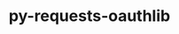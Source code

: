 ---
title: "py-requests-oauthlib"
layout: cache
categories: [package, develop-2023-09-03]
meta: {"versions": ["1.3.1"], "compilers": ["apple-clang@=14.0.0", "gcc@=11.3.0"], "oss": ["ubuntu22.04", "ventura"], "platforms": ["darwin", "linux"], "targets": ["aarch64", "x86_64_v3"], "stacks": ["ml-darwin-aarch64-mps", "ml-linux-x86_64-cpu", "ml-linux-x86_64-cuda", "ml-linux-x86_64-rocm", "root"], "num_specs": 6, "num_specs_by_stack": {"ml-darwin-aarch64-mps": 2, "root": 6, "ml-linux-x86_64-rocm": 4, "ml-linux-x86_64-cpu": 4, "ml-linux-x86_64-cuda": 4}}
spec_details: [{"hash": "n2lxulr3azq72btfqo33hpibqbdypuhc", "compiler": "apple-clang@=14.0.0", "versions": ["1.3.1"], "os": "ventura", "platform": "darwin", "target": "aarch64", "variants": ["build_system=python_pip"], "stacks": ["ml-darwin-aarch64-mps", "root"], "size": "-", "tarball": "https://binaries.spack.io/releases/develop-2023-09-03/build_cache/darwin-ventura-aarch64/apple-clang-14.0.0/py-requests-oauthlib-1.3.1/darwin-ventura-aarch64-apple-clang-14.0.0-py-requests-oauthlib-1.3.1-n2lxulr3azq72btfqo33hpibqbdypuhc.spack"}, {"hash": "jqgatdp4z6gwyk6r7vt7rrkmmmlphhxz", "compiler": "apple-clang@=14.0.0", "versions": ["1.3.1"], "os": "ventura", "platform": "darwin", "target": "aarch64", "variants": ["build_system=python_pip"], "stacks": ["ml-darwin-aarch64-mps", "root"], "size": "-", "tarball": "https://binaries.spack.io/releases/develop-2023-09-03/build_cache/darwin-ventura-aarch64/apple-clang-14.0.0/py-requests-oauthlib-1.3.1/darwin-ventura-aarch64-apple-clang-14.0.0-py-requests-oauthlib-1.3.1-jqgatdp4z6gwyk6r7vt7rrkmmmlphhxz.spack"}, {"hash": "42v5uajtktyl2lhnrg7ouen5n6zgn4qb", "compiler": "gcc@=11.3.0", "versions": ["1.3.1"], "os": "ubuntu22.04", "platform": "linux", "target": "x86_64_v3", "variants": ["build_system=python_pip"], "stacks": ["root", "ml-linux-x86_64-rocm", "ml-linux-x86_64-cpu", "ml-linux-x86_64-cuda"], "size": "-", "tarball": "https://binaries.spack.io/releases/develop-2023-09-03/build_cache/linux-ubuntu22.04-x86_64_v3/gcc-11.3.0/py-requests-oauthlib-1.3.1/linux-ubuntu22.04-x86_64_v3-gcc-11.3.0-py-requests-oauthlib-1.3.1-42v5uajtktyl2lhnrg7ouen5n6zgn4qb.spack"}, {"hash": "etgqwigzikwos6sahyapeq6l2nhigqiu", "compiler": "gcc@=11.3.0", "versions": ["1.3.1"], "os": "ubuntu22.04", "platform": "linux", "target": "x86_64_v3", "variants": ["build_system=python_pip"], "stacks": ["root", "ml-linux-x86_64-rocm", "ml-linux-x86_64-cpu", "ml-linux-x86_64-cuda"], "size": "-", "tarball": "https://binaries.spack.io/releases/develop-2023-09-03/build_cache/linux-ubuntu22.04-x86_64_v3/gcc-11.3.0/py-requests-oauthlib-1.3.1/linux-ubuntu22.04-x86_64_v3-gcc-11.3.0-py-requests-oauthlib-1.3.1-etgqwigzikwos6sahyapeq6l2nhigqiu.spack"}, {"hash": "66sejqd2jtmhshp5cji42vemozo5ytsi", "compiler": "gcc@=11.3.0", "versions": ["1.3.1"], "os": "ubuntu22.04", "platform": "linux", "target": "x86_64_v3", "variants": ["build_system=python_pip"], "stacks": ["root", "ml-linux-x86_64-rocm", "ml-linux-x86_64-cpu", "ml-linux-x86_64-cuda"], "size": "-", "tarball": "https://binaries.spack.io/releases/develop-2023-09-03/build_cache/linux-ubuntu22.04-x86_64_v3/gcc-11.3.0/py-requests-oauthlib-1.3.1/linux-ubuntu22.04-x86_64_v3-gcc-11.3.0-py-requests-oauthlib-1.3.1-66sejqd2jtmhshp5cji42vemozo5ytsi.spack"}, {"hash": "6ugkmvtqq2wezxopbawrzep3vegdxc7j", "compiler": "gcc@=11.3.0", "versions": ["1.3.1"], "os": "ubuntu22.04", "platform": "linux", "target": "x86_64_v3", "variants": ["build_system=python_pip"], "stacks": ["root", "ml-linux-x86_64-rocm", "ml-linux-x86_64-cpu", "ml-linux-x86_64-cuda"], "size": "-", "tarball": "https://binaries.spack.io/releases/develop-2023-09-03/build_cache/linux-ubuntu22.04-x86_64_v3/gcc-11.3.0/py-requests-oauthlib-1.3.1/linux-ubuntu22.04-x86_64_v3-gcc-11.3.0-py-requests-oauthlib-1.3.1-6ugkmvtqq2wezxopbawrzep3vegdxc7j.spack"}]
---